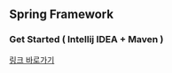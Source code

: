 ## Spring Framework

### Get Started ( Intellij IDEA + Maven )

[링크 바로가기](https://github.com/limdongjin/TIL/tree/master/java/spring/start)

